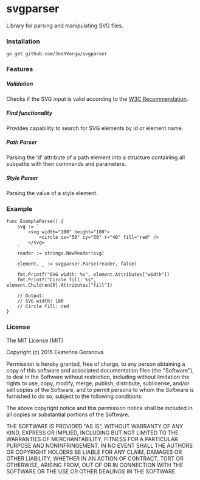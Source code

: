 # svgparser

Library for parsing and manipulating SVG files.

### Installation

	go get github.com/JoshVarga/svgparser

### Features

##### Validation
Checks if the SVG input is valid according to the [W3C Recommendation](https://www.w3.org/TR/SVG/Overview.html).

##### Find functionality
Provides capability to search for SVG elements by id or element name.

##### Path Parser
Parsing the 'd' attribute of a path element into a structure containing all subpaths with their commands and parameters.

##### Style Parser
Parsing the value of a style element.

### Example

	func ExampleParse() {
		svg := `
			<svg width="100" height="100">
				<circle cx="50" cy="50" r="40" fill="red" />
			</svg>
		`
		reader := strings.NewReader(svg)

		element, _ := svgparser.Parse(reader, false)

		fmt.Printf("SVG width: %s", element.Attributes["width"])
		fmt.Printf("Circle fill: %s", element.Children[0].Attributes["fill"])

		// Output:
		// SVG width: 100
		// Circle fill: red
	}

### License

The MIT License (MIT)

Copyright (c) 2015 Ekaterina Goranova

Permission is hereby granted, free of charge, to any person obtaining a copy
of this software and associated documentation files (the "Software"), to deal
in the Software without restriction, including without limitation the rights
to use, copy, modify, merge, publish, distribute, sublicense, and/or sell
copies of the Software, and to permit persons to whom the Software is
furnished to do so, subject to the following conditions:

The above copyright notice and this permission notice shall be included in all
copies or substantial portions of the Software.

THE SOFTWARE IS PROVIDED "AS IS", WITHOUT WARRANTY OF ANY KIND, EXPRESS OR
IMPLIED, INCLUDING BUT NOT LIMITED TO THE WARRANTIES OF MERCHANTABILITY,
FITNESS FOR A PARTICULAR PURPOSE AND NONINFRINGEMENT. IN NO EVENT SHALL THE
AUTHORS OR COPYRIGHT HOLDERS BE LIABLE FOR ANY CLAIM, DAMAGES OR OTHER
LIABILITY, WHETHER IN AN ACTION OF CONTRACT, TORT OR OTHERWISE, ARISING FROM,
OUT OF OR IN CONNECTION WITH THE SOFTWARE OR THE USE OR OTHER DEALINGS IN THE
SOFTWARE.
